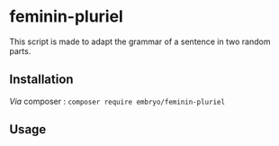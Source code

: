 # feminin-pluriel

This script is made to adapt the grammar of a sentence in two random parts.

## Installation

_Via_ composer : `composer require embryo/feminin-pluriel`

## Usage
